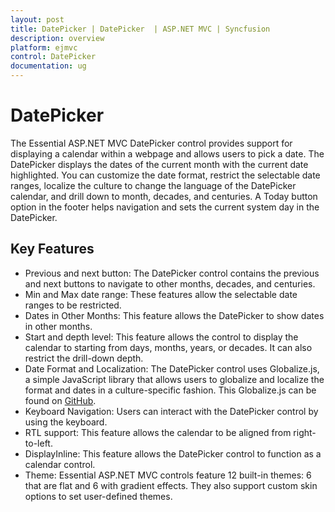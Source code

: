 ```yaml
---
layout: post
title: DatePicker | DatePicker  | ASP.NET MVC | Syncfusion
description: overview
platform: ejmvc
control: DatePicker
documentation: ug
---
```


# DatePicker

The Essential ASP.NET MVC DatePicker control provides support for displaying a calendar within a webpage and allows users to pick a date. The DatePicker displays the dates of the current month with the current date highlighted. You can customize the date format, restrict the selectable date ranges, localize the culture to change the language of the DatePicker calendar, and drill down to month, decades, and centuries. A Today button option in the footer helps navigation and sets the current system day in the DatePicker.

## Key Features

* Previous and next button: The DatePicker control contains the previous and next buttons to navigate to other months, decades, and centuries.
* Min and Max date range: These features allow the selectable date ranges to be restricted.
* Dates in Other Months: This feature allows the DatePicker to show dates in other months.
* Start and depth level: This feature allows the control to display the calendar to starting from days, months, years, or decades. It can also restrict the drill-down depth. 
* Date Format and Localization: The DatePicker control uses Globalize.js, a simple JavaScript library that allows users to globalize and localize the format and dates in a culture-specific fashion. This Globalize.js can be found on [GitHub](https://github.com/jquery/globalize). 
* Keyboard Navigation: Users can interact with the DatePicker control by using the keyboard. 
* RTL support: This feature allows the calendar to be aligned from right-to-left. 
* DisplayInline: This feature allows the DatePicker control to function as a calendar control.
* Theme: Essential ASP.NET MVC controls feature 12 built-in themes: 6 that are flat and 6 with gradient effects. They also support custom skin options to set user-defined themes.
